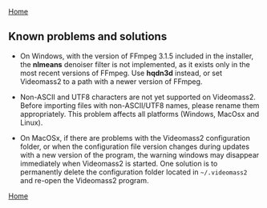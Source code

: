 [Home](index.md)

## Known problems and solutions

- On Windows, with the version of FFmpeg 3.1.5 included in the installer, the **nlmeans** denoiser filter is not implemented, 
as it exists only in the most recent versions of FFmpeg. Use **hqdn3d** instead, or set Videomass2 to a path with a newer version of FFmpeg.

- Non-ASCII and UTF8 characters are not yet supported on Videomass2. Before importing files with non-ASCII/UTF8 names, 
please rename them appropriately. This problem affects all platforms (Windows, MacOsx and Linux).

- On MacOSx, if there are problems with the Videomass2 configuration folder, or when the configuration file version 
changes during updates with a new version of the program, the warning windows may disappear immediately when Videomass2 
is started. One solution is to permanently delete the configuration folder located in ```~/.videomass2``` and re-open 
the Videomass2 program.

[Home](index.md)
